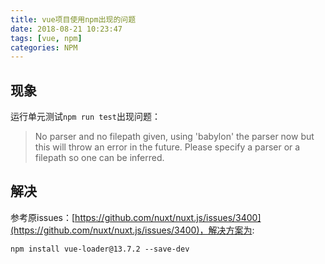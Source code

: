 ```yaml
---
title: vue项目使用npm出现的问题
date: 2018-08-21 10:23:47
tags: [vue, npm]
categories: NPM
---
```




## 现象

运行单元测试`npm run test`出现问题：

> No parser and no filepath given, using 'babylon' the parser now but this will throw an error in the future. Please specify a parser or a filepath so one can be inferred.



## 解决

参考原issues：[https://github.com/nuxt/nuxt.js/issues/3400](https://github.com/nuxt/nuxt.js/issues/3400)，解决方案为:

```shell
npm install vue-loader@13.7.2 --save-dev
```





